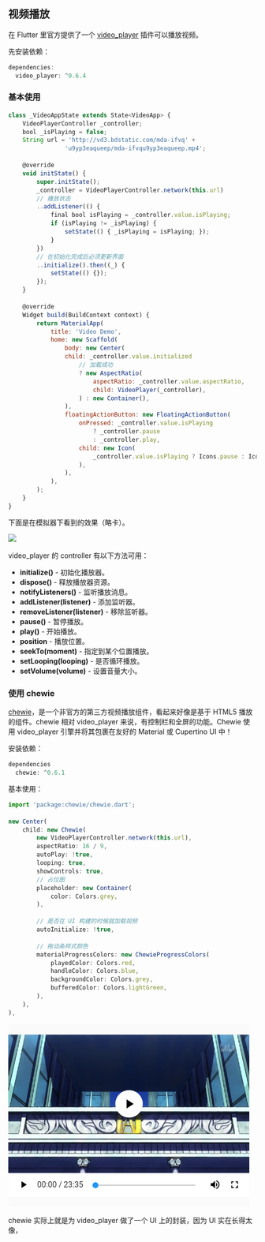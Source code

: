 
## 视频播放
在 Flutter 里官方提供了一个 [video_player](https://pub.flutter-io.cn/packages/video_player) 插件可以播放视频。

先安装依赖：

```js
dependencies:
  video_player: ^0.6.4
```

### 基本使用

```js
class _VideoAppState extends State<VideoApp> {
    VideoPlayerController _controller;
    bool _isPlaying = false;
    String url = 'http://vd3.bdstatic.com/mda-ifvq' +
                'u9yp3eaqueep/mda-ifvqu9yp3eaqueep.mp4';

    @override
    void initState() {
        super.initState();
        _controller = VideoPlayerController.network(this.url)
        // 播放状态
        ..addListener(() {
            final bool isPlaying = _controller.value.isPlaying;
            if (isPlaying != _isPlaying) {
                setState(() { _isPlaying = isPlaying; });
            }
        })
        // 在初始化完成后必须更新界面
        ..initialize().then((_) {
            setState(() {});
        });
    }

    @override
    Widget build(BuildContext context) {
        return MaterialApp(
            title: 'Video Demo',
            home: new Scaffold(
                body: new Center(
                child: _controller.value.initialized
                    // 加载成功
                    ? new AspectRatio(
                        aspectRatio: _controller.value.aspectRatio,
                        child: VideoPlayer(_controller),
                    ) : new Container(),
                ),
                floatingActionButton: new FloatingActionButton(
                    onPressed: _controller.value.isPlaying
                        ? _controller.pause
                        : _controller.play,
                    child: new Icon(
                        _controller.value.isPlaying ? Icons.pause : Icons.play_arrow,
                    ),
                ),
            ),
        );
    }
}
```

下面是在模拟器下看到的效果（略卡）。

![](/../../image/20180706120001.gif)

video_player 的 controller 有以下方法可用：
- **initialize()** - 初始化播放器。
- **dispose()** - 释放播放器资源。
- **notifyListeners()** - 监听播放消息。
- **addListener(listener)** - 添加监听器。
- **removeListener(listener)** - 移除监听器。
- **pause()** - 暂停播放。
- **play()** - 开始播放。
- **position** - 播放位置。
- **seekTo(moment)** - 指定到某个位置播放。
- **setLooping(looping)** - 是否循环播放。
- **setVolume(volume)** - 设置音量大小。

### 使用 chewie
[chewie](https://pub.flutter-io.cn/packages/chewie)，是一个非官方的第三方视频播放组件，看起来好像是基于 HTML5 播放的组件。chewie 相对 video_player 来说，有控制栏和全屏的功能。Chewie 使用 video_player 引擎并将其包裹在友好的 Material 或 Cupertino UI 中！

安装依赖：

```js
dependencies
  chewie: ^0.6.1
```

基本使用：

```js
import 'package:chewie/chewie.dart';

new Center(
    child: new Chewie(
        new VideoPlayerController.network(this.url),
        aspectRatio: 16 / 9,
        autoPlay: !true,
        looping: true,
        showControls: true,
        // 占位图
        placeholder: new Container(
            color: Colors.grey,
        ),

        // 是否在 UI 构建的时候就加载视频
        autoInitialize: !true,

        // 拖动条样式颜色
        materialProgressColors: new ChewieProgressColors(
            playedColor: Colors.red,
            handleColor: Colors.blue,
            backgroundColor: Colors.grey,
            bufferedColor: Colors.lightGreen,
        ),
    ),
),
```

![](/../../image/20180706173946.png)

chewie 实际上就是为 video_player 做了一个 UI 上的封装，因为 UI 实在长得太像，